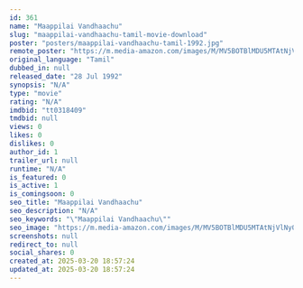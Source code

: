 ```yaml
---
id: 361
name: "Maappilai Vandhaachu"
slug: "maappilai-vandhaachu-tamil-movie-download"
poster: "posters/maappilai-vandhaachu-tamil-1992.jpg"
remote_poster: "https://m.media-amazon.com/images/M/MV5BOTBlMDU5MTAtNjVlNy00Y2QxLTg4NmMtYWFiNzgyNmMzNDI0XkEyXkFqcGdeQXVyMTUzODc5OTUz._V1_SX300.jpg"
original_language: "Tamil"
dubbed_in: null
released_date: "28 Jul 1992"
synopsis: "N/A"
type: "movie"
rating: "N/A"
imdbid: "tt0318409"
tmdbid: null
views: 0
likes: 0
dislikes: 0
author_id: 1
trailer_url: null
runtime: "N/A"
is_featured: 0
is_active: 1
is_comingsoon: 0
seo_title: "Maappilai Vandhaachu"
seo_description: "N/A"
seo_keywords: "\"Maappilai Vandhaachu\""
seo_image: "https://m.media-amazon.com/images/M/MV5BOTBlMDU5MTAtNjVlNy00Y2QxLTg4NmMtYWFiNzgyNmMzNDI0XkEyXkFqcGdeQXVyMTUzODc5OTUz._V1_SX300.jpg"
screenshots: null
redirect_to: null
social_shares: 0
created_at: 2025-03-20 18:57:24
updated_at: 2025-03-20 18:57:24
---
```


